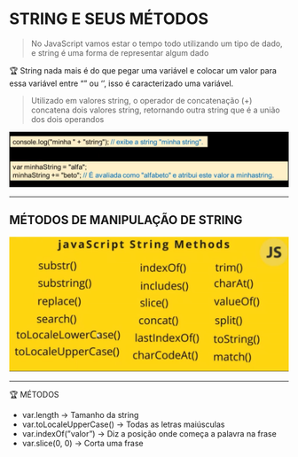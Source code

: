 # STRING E SEUS MÉTODOS

> No JavaScript vamos estar o tempo todo utilizando um tipo de dado, e string é uma forma de representar algum dado
> 

🏆 String nada mais é do que pegar uma variável e colocar um valor para essa variável entre “” ou ‘’, isso é caracterizado uma variável.

> Utilizado em valores string, o operador de concatenação (+) concatena dois valores string, retornando outra string que é a união dos dois operandos
> 

<img width="600" src = "https://github.com/ViniciusSXavier999/Assets/blob/main/P%C3%B3sGradua%C3%A7%C3%A3o/metodostring1.png" />


---

## MÉTODOS DE MANIPULAÇÃO DE STRING

<img width="600" src = "https://github.com/ViniciusSXavier999/Assets/blob/main/P%C3%B3sGradua%C3%A7%C3%A3o/metodostring2.png" />


---
🏆 MÉTODOS 

- var.length → Tamanho da string
- var.toLocaleUpperCase() → Todas as letras maiúsculas
- var.indexOf(”valor”) → Diz a posição onde começa a palavra na frase
- var.slice(0, 0) → Corta uma frase
